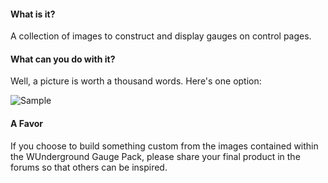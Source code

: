 #### What is it?
A collection of images to construct and display gauges on control 
pages.

#### What can you do with it?
Well, a picture is worth a thousand words. Here's one option:  

![Sample](https://github.com/DaveL17/WUnderground_Gauge_Pack/wiki/img/sample.png)

#### A Favor
If you choose to build something custom from the images contained 
within the WUnderground Gauge Pack, please share your final 
product in the forums so that others can be inspired.

